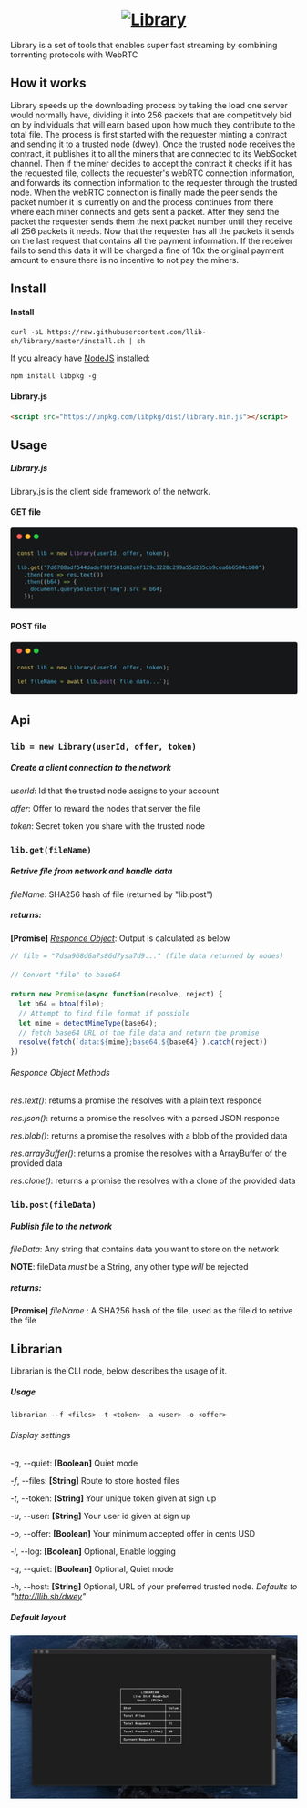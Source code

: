<h1 align="center">
  <br>
  <a href="http://library.llib.sh"><img src="http://library.llib.sh/logo.png" alt="Library" width="200"></a>
  <br>
</h1>

Library is a set of tools that enables super fast streaming by combining torrenting protocols with WebRTC

## How it works
Library speeds up the downloading process by taking the load one server would normally have, dividing it into 256 packets that are competitively bid on by individuals that will earn based upon how much they contribute to the total file. The process is first started with the requester minting a contract and sending it to a trusted node (dwey). Once the trusted node receives the contract, it publishes it to all the miners that are connected to its WebSocket channel. Then if the miner decides to accept the contract it checks if it has the requested file, collects the requester's webRTC connection information, and forwards its connection information to the requester through the trusted node. When the webRTC connection is finally made the peer sends the packet number it is currently on and the process continues from there where each miner connects and gets sent a packet. After they send the packet the requester sends them the next packet number until they receive all 256 packets it needs. Now that the requester has all the packets it sends on the last request that contains all the payment information. If the receiver fails to send this data it will be charged a fine of 10x the original payment amount to ensure there is no incentive to not pay the miners.

## Install

#### Install
```
curl -sL https://raw.githubusercontent.com/llib-sh/library/master/install.sh | sh
```
If you already have [NodeJS](http://nodejs.org/download/) installed:
```
npm install libpkg -g
```
#### Library.js

``` html
<script src="https://unpkg.com/libpkg/dist/library.min.js"></script>
```

## Usage
##### Library.js
Library.js is the client side framework of the network.
#### GET file
  ![](./library_get_example.png)
####  POST file
 ![](./library_post_example.png)

## Api
### `lib = new Library(userId, offer, token)`
#####  Create a client connection to the network
_userId_:  Id that the trusted node assigns to your account

_offer_:  Offer to reward the nodes that server the file

_token_: Secret token you share with the trusted node

### `lib.get(fileName)`
##### Retrive file from network and handle data
_fileName_: SHA256 hash of file (returned by "lib.post")

##### returns:
**[Promise]** [_Responce Object_](https://developer.mozilla.org/en-US/docs/Web/API/Response): Output is calculated as below
```javascript
// file = "7dsa968d6a7s86d7ysa7d9..." (file data returned by nodes)

// Convert "file" to base64

return new Promise(async function(resolve, reject) {
  let b64 = btoa(file);
  // Attempt to find file format if possible
  let mime = detectMimeType(base64);
  // fetch base64 URL of the file data and return the promise
  resolve(fetch(`data:${mime};base64,${base64}`).catch(reject))
})

```
###### Responce Object Methods
_res.text()_: returns a promise the resolves with a plain text responce

_res.json()_: returns a promise the resolves with a parsed JSON responce

_res.blob()_: returns a promise the resolves with a blob of the provided data

_res.arrayBuffer()_: returns a promise the resolves with a ArrayBuffer of the provided data

_res.clone()_: returns a promise the resolves with a clone of the provided data


### `lib.post(fileData)`
##### Publish file to the network
_fileData_: Any string that contains data you want to store on the network

**NOTE**: fileData _must_ be a String, any other type _will_ be rejected

##### returns:
**[Promise]** _fileName_ : A SHA256 hash of the file, used as the fileId to retrive the file

## Librarian
Librarian is the CLI node, below describes the usage of it.
##### Usage
```
librarian --f <files> -t <token> -a <user> -o <offer>
```
###### Display settings
_-q_, --quiet: **[Boolean]** Quiet mode

_-f_, --files: **[String]** Route to store hosted files

_-t_, --token: **[String]** Your unique token given at sign up

_-u_, --user: **[String]** Your user id given at sign up

_-o_, --offer: **[Boolean]** Your minimum accepted offer in cents USD

_-l_, --log: **[Boolean]** Optional, Enable logging

_-q_, --quiet: **[Boolean]** Optional, Quiet mode

_-h_, --host: **[String]** Optional, URL of your preferred trusted node. _Defaults to "http://llib.sh/dwey"_

##### Default layout
  ![](./librarian.png)
